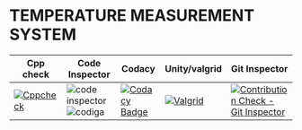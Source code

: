 # TEMPERATURE MEASUREMENT SYSTEM

| Cpp check | Code Inspector | Codacy | Unity/valgrid | Git Inspector |
| --- | --- | --- | --- | --- |
| [![Cppcheck](https://github.com/Harsha7337/M2_EmbSys/actions/workflows/cpp_check.yml/badge.svg)](https://github.com/Harsha7337/M2_EmbSys/actions/workflows/cpp_check.yml) | ![code inspector](https://api.codiga.io/project/31410/status/svg) ![codiga](https://api.codiga.io/project/31410/score/svg) | [![Codacy Badge](https://app.codacy.com/project/badge/Grade/292b98818b6f4c2ba8dc827224a10e9b)](https://www.codacy.com/gh/Harsha7337/M2_EmbSys/dashboard?utm_source=github.com&amp;utm_medium=referral&amp;utm_content=Harsha7337/M2_EmbSys&amp;utm_campaign=Badge_Grade) | [![Valgrid](https://github.com/Harsha7337/M2_EmbSys/actions/workflows/valgrid.yml/badge.svg)](https://github.com/Harsha7337/M2_EmbSys/actions/workflows/valgrid.yml) | [![Contribution Check - Git Inspector](https://github.com/Harsha7337/M2_EmbSys/actions/workflows/Git_Inspector.yml/badge.svg)](https://github.com/Harsha7337/M2_EmbSys/actions/workflows/Git_Inspector.yml) |

